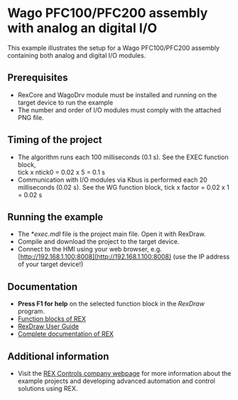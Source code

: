 Wago PFC100/PFC200 assembly with analog an digital I/O
======================================================

This example illustrates the setup for a Wago PFC100/PFC200 assembly containing
both analog and digital I/O modules.

## Prerequisites ##
- RexCore and WagoDrv module must be installed and running on the target device 
to run the example
- The number and order of I/O modules must comply with the attached PNG file.

## Timing of the project ##
- The algorithm runs each 100 milliseconds (0.1 s). See the EXEC function block,  
tick x ntick0 = 0.02 x 5 = 0.1 s
- Communication with I/O modules via Kbus is performed each 20 milliseconds 
(0.02 s). See the WG function block, 
tick x factor = 0.02 x 1 = 0.02 s

## Running the example ##
- The **exec.mdl* file is the project main file. Open it with RexDraw.
- Compile and download the project to the target device.
- Connect to the HMI using your web browser, e.g. [http://192.168.1.100:8008](http://192.168.1.100:8008) 
(use the IP address of your target device!)

## Documentation ##

- **Press F1 for help** on the selected function block in the *RexDraw* program.
- [Function blocks of REX](https://www.rexcontrols.com/media/2.50.5/doc/ENGLISH/MANUALS/BRef/BRef_ENG.html)
- [RexDraw User Guide](https://www.rexcontrols.com/media/2.50.5/doc/ENGLISH/MANUALS/RexDraw/RexDraw_ENG.html)
- [Complete documentation of REX](http://www.rexcontrols.com/documentation-and-support)

## Additional information ##

- Visit the [REX Controls company webpage](http://www.rexcontrols.com) 
for more information about the example projects and developing advanced 
automation and control solutions using REX.